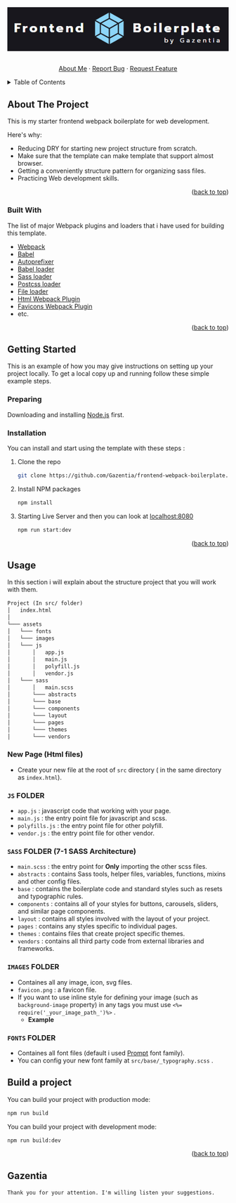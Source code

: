 <div id="top"></div>
<div align="center">
  <a href="https://github.com/_my_username_/_repository_name_">
<img src="./readme-assets/banner.jpg" align="center"/>
  </a>
  <br/>
  <br/>
  <p align="center">
    <a href="https://github.com/Gazentia">About Me</a>
    ·
    <a href="https://github.com/Gazentia/frontend-webpack-boilerplate/issues">Report Bug</a>
    ·
    <a href="https://github.com/_my_username_/_repository_name_/issues">Request Feature</a>
  </p>
</div>

<!-- TABLE OF CONTENTS -->
<details>
  <summary>Table of Contents</summary>
  <ol>
    <li>
      <a href="#aboutProject">About The Project</a>
      <ul>
        <li><a href="#builtWith">Built With</a></li>
      </ul>
    </li>
    <li>
      <a href="#gettingStart">Getting Started</a>
      <ul>
        <li><a href="#preparing">Prerequisites</a></li>
        <li><a href="#install">Installation</a></li>
      </ul>
    </li>
    <li><a href="#usage">Usage</a></li>
    <li><a href="#build">Build a project</a></li>
  </ol>
</details>

<!-- ABOUT THE PROJECT -->

<div id="aboutProject"></div>

## About The Project

This is my starter frontend webpack boilerplate for web development.

Here's why:

- Reducing DRY for starting new project structure from scratch.
- Make sure that the template can make template that support almost browser.
- Getting a conveniently structure pattern for organizing sass files.
- Practicing Web development skills.

<p align="right">(<a href="#top">back to top</a>)</p>

<div id="builtWith"></div>

### Built With

The list of major Webpack plugins and loaders that i have used for building this template.

- [Webpack](https://webpack.js.org/)
- [Babel](https://github.com/babel/babel)
- [Autoprefixer](https://github.com/postcss/autoprefixer#webpack)
- [Babel loader](https://www.npmjs.com/package/babel-loader)
- [Sass loader](https://github.com/webpack-contrib/sass-loader)
- [Postcss loader](https://www.npmjs.com/package/postcss-loader)
- [File loader](https://github.com/webpack-contrib/file-loader)
- [Html Webpack Plugin](https://webpack.js.org/plugins/html-webpack-plugin/)
- [Favicons Webpack Plugin](https://github.com/jantimon/favicons-webpack-plugin)
- etc.

<p align="right">(<a href="#top">back to top</a>)</p>

<!-- GETTING STARTED -->

<div id="gettingStart"></div>

## Getting Started

This is an example of how you may give instructions on setting up your project locally.
To get a local copy up and running follow these simple example steps.

<div id="preparing"></div>

### Preparing

Downloading and installing [Node.js](https://nodejs.org/en/) first.</br>

<div id="install"></div>

### Installation

You can install and start using the template with these steps :

1. Clone the repo
   ```sh
   git clone https://github.com/Gazentia/frontend-webpack-boilerplate.git
   ```
2. Install NPM packages
   ```sh
   npm install
   ```
3. Starting Live Server and then you can look at [localhost:8080](http://localhost:8080/)
   ```sh
   npm run start:dev
   ```

<p align="right">(<a href="#top">back to top</a>)</p>

<!-- USAGE -->
<div id="usage"></div>

## Usage

In this section i will explain about the structure project that you will work with them.

```
Project (In src/ folder)
│   index.html
│
└─── assets
│   └─── fonts
│   └─── images
│   └─── js
│       │   app.js
│       │   main.js
│       │   polyfill.js
│       │   vendor.js
│   └─── sass
│       │   main.scss
│       └─── abstracts
│       └─── base
│       └─── components
│       └─── layout
│       └─── pages
│       └─── themes
│       └─── vendors
```

### New Page (Html files)

- Create your new file at the root of `src` directory ( in the same directory as `index.html`).

### `JS` FOLDER

- `app.js` : javascript code that working with your page.
- `main.js` : the entry point file for javascript and scss.
- `polyfills.js` : the entry point file for other polyfill.
- `vendor.js` : the entry point file for other vendor.

### `SASS` FOLDER (7-1 SASS Architecture)

- `main.scss` : the entry point for <b>Only</b> importing the other scss files.
- `abstracts` : contains Sass tools, helper files, variables, functions, mixins and other config files.
- `base` : contains the boilerplate code and standard styles such as resets and typographic rules.
- `components` : contains all of your styles for buttons, carousels, sliders, and similar page components.
- `layout` : contains all styles involved with the layout of your project.
- `pages` : contains any styles specific to individual pages.
- `themes` : contains files that create project specific themes.
- `vendors` : contains all third party code from external libraries and frameworks.

### `IMAGES` FOLDER

- Containes all any image, icon, svg files.
- `favicon.png` : a favicon file.
- If you want to use inline style for defining your image (such as `background-image` property) in any tags you must use `<%= require('_your_image_path_')%>` .
    - <b>Example</b>

### `FONTS` FOLDER

- Containes all font files (default i used [Prompt](https://fonts.google.com/specimen/Prompt) font family).
- You can config your new font family at `src/base/_typography.scss` .

<div id="build"></div>

## Build a project

You can build your project with production mode:

```sh
npm run build
```

You can build your project with development mode:

```sh
npm run build:dev
```

<p align="right">(<a href="#top">back to top</a>)</p>

## Gazentia

```
Thank you for your attention. I'm willing listen your suggestions.
```

